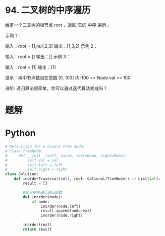 # 94. 二叉树的中序遍历

给定一个二叉树的根节点 root ，返回 它的 中序 遍历 。

示例 1：

输入：root = [1,null,2,3]
输出：[1,3,2]
示例 2：

输入：root = []
输出：[]
示例 3：

输入：root = [1]
输出：[1]
 

提示：树中节点数目在范围 [0, 100] 内-100 <= Node.val <= 100

进阶: 递归算法很简单，你可以通过迭代算法完成吗？

# 题解

# Python

```python
# Definition for a binary tree node.
# class TreeNode:
#     def __init__(self, val=0, left=None, right=None):
#         self.val = val
#         self.left = left
#         self.right = right
class Solution:
    def inorderTraversal(self, root: Optional[TreeNode]) -> List[int]:
        result = []

        #定义中序遍历递归函数
        def inorder(node):
            if node:
                inorder(node.left)
                result.append(node.val)
                inorder(node.right)
        
        inorder(root)
        return result
```